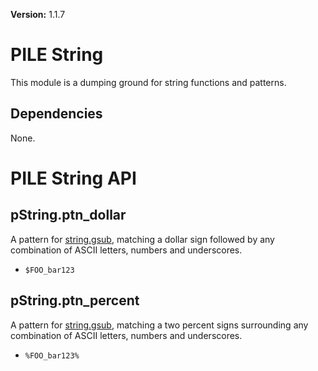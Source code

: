 **Version:** 1.1.7

# PILE String

This module is a dumping ground for string functions and patterns.


## Dependencies

None.


# PILE String API

## pString.ptn_dollar

A pattern for [string.gsub](https://www.lua.org/manual/5.1/manual.html#pdf-string.gsub), matching a dollar sign followed by any combination of ASCII letters, numbers and underscores.

* `$FOO_bar123`


## pString.ptn_percent

A pattern for [string.gsub](https://www.lua.org/manual/5.1/manual.html#pdf-string.gsub), matching a two percent signs surrounding any combination of ASCII letters, numbers and underscores.

* `%FOO_bar123%`

